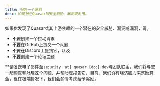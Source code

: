 ```yaml
---
title: 报告一个漏洞
desc: 如何报告Quasar的安全威胁、漏洞或利用。
---
```


如果你发现了Quasar或其上游依赖的一个潜在的安全威胁、漏洞或漏洞，请。

- **不要**创建一个拉动请求
- **不要**在GitHub上提交一个问题
- **不要**在Discord上提到它，以及
- **不要**创建一个论坛主题

**请发送电子邮件至`security [at] quasar [dot] dev`与团队联系，我们将与您一起调查和处理这个问题，并帮助您报告它。目前，我们没有经济能力来奖励赏金，但在极端情况下，我们会酌情考虑给予奖励。
